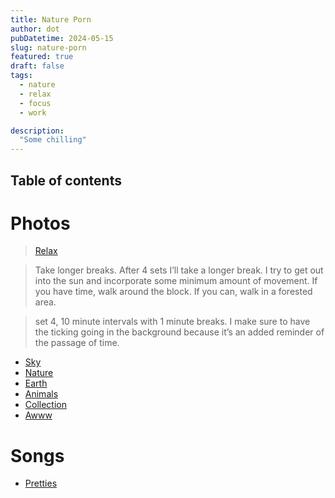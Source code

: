 ```yaml
---
title: Nature Porn
author: dot
pubDatetime: 2024-05-15
slug: nature-porn
featured: true
draft: false
tags:
  - nature
  - relax
  - focus
  - work

description:
  "Some chilling"
---
```

## Table of contents
# Photos
> [Relax](https://scienceofselfhelp.org/articles-1/2020/5/1/experiments-in-extending-deep-work)

> Take longer breaks. After 4 sets I’ll take a longer break. I try to get out into the sun and incorporate some minimum amount of movement. If you have time, walk around the block. If you can, walk in a forested area.

> set 4, 10 minute intervals with 1 minute breaks. I make sure to have the ticking going in the background because it’s an added reminder of the passage of time.

- [Sky](https://www.reddit.com/r/SkyPorn/)
- [Nature](https://www.reddit.com/r/natureporn/)
- [Earth](https://www.reddit.com/r/EarthPorn/)
- [Animals](https://www.reddit.com/r/AnimalPorn/)
- [Collection](https://www.reddit.com/r/sfwpornnetwork/wiki/network/)
- [Awww](www.reddit.com/r/aww)

# Songs
- [Pretties](https://www.reddit.com/r/AskReddit/comments/12viv4v/what_is_the_prettiest_song_you_ever_heard_in_your/)
